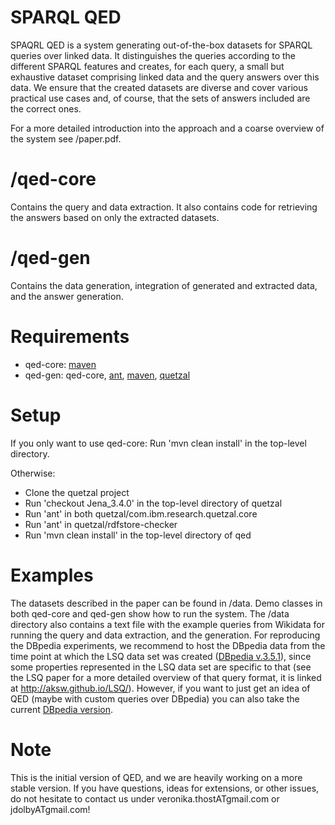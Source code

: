 # SPARQL QED

SPAQRL QED is a system generating out-of-the-box datasets for SPARQL queries over linked data. It distinguishes the queries according to the different SPARQL features and creates, for each query, a small but exhaustive dataset comprising linked data and the query answers over this data. We ensure that the created datasets are diverse and cover various practical use cases and, of course, that the sets of answers included are the correct ones.

For a more detailed introduction into the approach and a coarse overview of the system see /paper.pdf.

# /qed-core
Contains the query and data extraction. It also contains code for retrieving the answers based on only the extracted datasets. 

# /qed-gen
Contains the data generation, integration of generated and extracted data, and the answer generation. 

# Requirements
- qed-core: [maven](https://maven.apache.org/)
- qed-gen: qed-core, [ant](https://ant.apache.org/), [maven](https://maven.apache.org/), [quetzal](https://github.com/Quetzal-RDF/quetzal)

# Setup
If you only want to use qed-core: Run 'mvn clean install' in the top-level directory.

Otherwise:
- Clone the quetzal project 
- Run 'checkout Jena_3.4.0' in the top-level directory of quetzal
- Run 'ant' in both quetzal/com.ibm.research.quetzal.core
- Run 'ant' in quetzal/rdfstore-checker
- Run 'mvn clean install' in the top-level directory of qed

# Examples
The datasets described in the paper can be found in /data. Demo classes in both qed-core and qed-gen show how to run the system. 
The /data directory also contains a text file with the example queries from Wikidata for running the query and data extraction, and the generation. 
For reproducing the DBpedia experiments, we recommend to host the DBpedia data from the time point at which the LSQ data set was created ([DBpedia
v.3.5.1](http://wiki.dbpedia.org/services-resources/datasets/data-set-35/data-set-351)), since some properties represented in the LSQ data set are specific to that (see the LSQ paper for a more detailed overview of that query format, it is linked at http://aksw.github.io/LSQ/). However, if you want to just get an idea of QED (maybe with custom queries over DBpedia) you can also take the current [DBpedia version](http://dbpedia.org/sparql).

# Note
This is the initial version of QED, and we are heavily working on a more stable version. If you have questions, ideas for extensions, or other issues, do not hesitate to contact us under veronika.thostATgmail.com or jdolbyATgmail.com!



